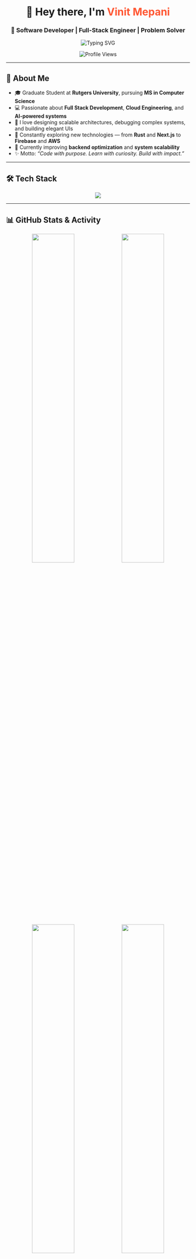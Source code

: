 <h1 align="center">👋 Hey there, I'm <span style="color:#FF5733;">Vinit Mepani</span></h1>
<h3 align="center">🚀 Software Developer | Full-Stack Engineer | Problem Solver</h3>

<p align="center">
  <img src="https://readme-typing-svg.herokuapp.com?font=Fira+Code&weight=600&size=22&duration=3000&pause=800&color=36BCF7&center=true&vCenter=true&width=500&lines=Full+Stack+Developer+💻;Cloud+Computing+Enthusiast+☁️;Always+Learning+New+Things+🚀" alt="Typing SVG">
</p>

<p align="center">
  <img src="https://komarev.com/ghpvc/?username=VinitMepani2712&label=Profile+Visits&color=36BCF7&style=flat-square" alt="Profile Views"/>
</p>

---

## 🧠 About Me

- 🎓 Graduate Student at **Rutgers University**, pursuing **MS in Computer Science**  
- 💻 Passionate about **Full Stack Development**, **Cloud Engineering**, and **AI-powered systems**  
- 🧩 I love designing scalable architectures, debugging complex systems, and building elegant UIs  
- 🚀 Constantly exploring new technologies — from **Rust** and **Next.js** to **Firebase** and **AWS**  
- 🌱 Currently improving **backend optimization** and **system scalability**  
- ✨ Motto: *“Code with purpose. Learn with curiosity. Build with impact.”*

---

## 🛠️ Tech Stack

<p align="center">
  <img src="https://skillicons.dev/icons?i=rust,python,java,cpp,js,ts,react,nextjs,flutter,nodejs,express,html,css,mysql,postgresql,firebase,aws,git,linux" />
</p>

---

## 📊 GitHub Stats & Activity

<p align="center">
  <img width="48%" src="https://streak-stats.demolab.com?user=VinitMepani2712&theme=tokyonight&hide_border=true" />
  <img width="48%" src="https://github-readme-stats.vercel.app/api?username=VinitMepani2712&show_icons=true&theme=tokyonight&hide_border=true" />
</p>

<p align="center">
  <img width="48%" src="https://github-readme-stats.vercel.app/api/top-langs/?username=VinitMepani2712&layout=compact&theme=tokyonight&hide_border=true" />
  <img width="48%" src="https://github-profile-summary-cards.vercel.app/api/cards/profile-details?username=VinitMepani2712&theme=tokyonight" />
</p>

---

## 📬 Connect with Me

<p align="center">
  <a href="https://www.linkedin.com/in/vinit-mepani-883576206/" target="_blank">
    <img src="https://img.shields.io/badge/LinkedIn-0A66C2?style=for-the-badge&logo=linkedin&logoColor=white" />
  </a>
  <a href="mailto:vinitmepani2712@gmail.com">
    <img src="https://img.shields.io/badge/Email-D14836?style=for-the-badge&logo=gmail&logoColor=white" />
  </a>
  <a href="https://vinitmepani-portfolio.vercel.app/" target="_blank">
    <img src="https://img.shields.io/badge/Portfolio-FF5733?style=for-the-badge&logo=firefox&logoColor=white" />
  </a>
  <a href="https://github.com/VinitMepani2712" target="_blank">
    <img src="https://img.shields.io/badge/GitHub-171515?style=for-the-badge&logo=github&logoColor=white" />
  </a>
</p>

---

## ⚡ Fun Side of Me
> 🧩 “Between deadlines and deploys, I’m either debugging or discovering new coffee spots ☕.”  
> 💬 *Open to collaborations on Full-Stack, ML, or Cloud-native projects!*

---

<h4 align="center">✨ Let’s learn, build, and grow together! ✨</h4>
